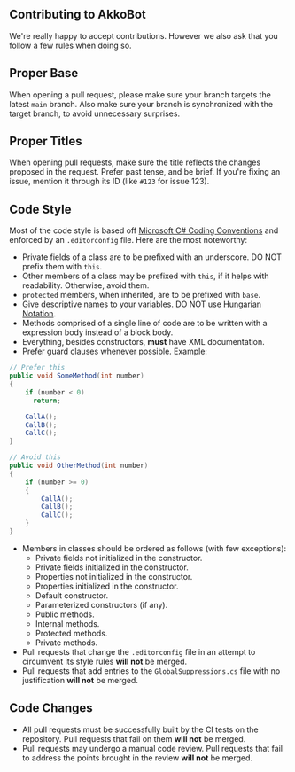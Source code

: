 ## Contributing to AkkoBot
We're really happy to accept contributions. However we also ask that you follow a few rules when doing so.

## Proper Base
When opening a pull request, please make sure your branch targets the latest `main` branch. Also make sure your branch is synchronized with the target branch, to avoid unnecessary surprises.

## Proper Titles
When opening pull requests, make sure the title reflects the changes proposed in the request. Prefer past tense, and be brief. If you're fixing an issue, mention it through its ID (like `#123` for issue 123).

## Code Style
Most of the code style is based off [Microsoft C# Coding Conventions][C#-Conventions] and enforced by an `.editorconfig` file. Here are the most noteworthy:
- Private fields of a class are to be prefixed with an underscore. DO NOT prefix them with `this`.
- Other members of a class may be prefixed with `this`, if it helps with readability. Otherwise, avoid them.
- `protected` members, when inherited, are to be prefixed with `base`.
- Give descriptive names to your variables. DO NOT use [Hungarian Notation][HungarianNotation].
- Methods comprised of a single line of code are to be written with a expression body instead of a block body.
- Everything, besides constructors, **must** have XML documentation.
- Prefer guard clauses whenever possible. Example:

```cs
// Prefer this
public void SomeMethod(int number)
{
    if (number < 0)
      return;

    CallA();
    CallB();
    CallC();
}

// Avoid this
public void OtherMethod(int number)
{
    if (number >= 0)
    {
        CallA();
        CallB();
        CallC();
    }
}
```

- Members in classes should be ordered as follows (with few exceptions):
	- Private fields not initialized in the constructor.
	- Private fields initialized in the constructor.
	- Properties not initialized in the constructor.
	- Properties initialized in the constructor.
	- Default constructor.
	- Parameterized constructors (if any).
	- Public methods.
	- Internal methods.
	- Protected methods.
	- Private methods.
- Pull requests that change the `.editorconfig` file in an attempt to circumvent its style rules **will not** be merged.
- Pull requests that add entries to the `GlobalSuppressions.cs` file with no justification **will not** be merged.

## Code Changes
- All pull requests must be successfully built by the CI tests on the repository. Pull requests that fail on them **will not** be merged.
- Pull requests may undergo a manual code review. Pull requests that fail to address the points brought in the review **will not** be merged.

[C#-Conventions]: https://docs.microsoft.com/en-us/dotnet/csharp/programming-guide/inside-a-program/coding-conventions
[HungarianNotation]: https://en.wikipedia.org/wiki/Hungarian_notation
